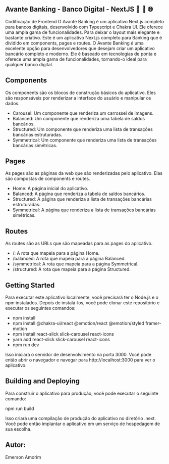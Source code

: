 ## Avante Banking - Banco Digital - NextJS 🚀 🔄 🌐

Codificação de Frontend O Avante Banking é um aplicativo Next.js completo para bancos digitais, desenvolvido com Typescript e Chakra UI. Ele oferece uma ampla gama de funcionalidades.
 Para deixar o layout mais elegante e bastante criativo. Este é um aplicativo Next.js completo para Banking que é dividido em components, pages e routes.
O Avante Banking é uma excelente opção para desenvolvedores que desejam criar um aplicativo bancário completo e moderno. Ele é baseado em tecnologias de ponta e oferece uma ampla gama de funcionalidades, tornando-o ideal para qualquer banco digital.


## Components
Os components são os blocos de construção básicos do aplicativo. Eles são responsáveis por renderizar a interface do usuário e manipular os dados.

* Carousel: Um componente que renderiza um carrossel de imagens.
* Balanced: Um componente que renderiza uma tabela de saldos bancários.
* Structured: Um componente que renderiza uma lista de transações bancárias estruturadas.
* Symmetrical: Um componente que renderiza uma lista de transações bancárias simétricas.

## Pages
As pages são as páginas da web que são renderizadas pelo aplicativo. Elas são compostas de components e routes.

* Home: A página inicial do aplicativo.
* Balanced: A página que renderiza a tabela de saldos bancários.
* Structured: A página que renderiza a lista de transações bancárias estruturadas.
* Symmetrical: A página que renderiza a lista de transações bancárias simétricas.


## Routes
As routes são as URLs que são mapeadas para as pages do aplicativo.

* /: A rota que mapeia para a página Home.
* /balanced: A rota que mapeia para a página Balanced.
* /symmetrical: A rota que mapeia para a página Symmetrical.
* /structured: A rota que mapeia para a página Structured.

## Getting Started
Para executar este aplicativo localmente, você precisará ter o Node.js e o npm instalados. Depois de instalá-los, você pode clonar este repositório e executar os seguintes comandos:

- npm install
- npm install @chakra-ui/react @emotion/react @emotion/styled framer-motion
- npm install react-slick slick-carousel react-icons
- yarn add react-slick slick-carousel react-icons
- npm run dev

Isso iniciará o servidor de desenvolvimento na porta 3000. Você pode então abrir o navegador e navegar para http://localhost:3000 para ver o aplicativo.

## Building and Deploying
Para construir o aplicativo para produção, você pode executar o seguinte comando:

npm run build

Isso criará uma compilação de produção do aplicativo no diretório .next. Você pode então implantar o aplicativo em um serviço de hospedagem de sua escolha.


## Autor:
Emerson Amorim

